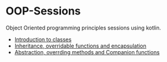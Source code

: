 # OOP-Sessions
Object Oriented programming principles sessions using kotlin.
- [Introduction to classes](https://github.com/Google-Developers-Sohag/OOP-Sessions/blob/master/src/sessionone/SessionOne.kt)
- [Inheritance, overridable functions and encapsulation](https://github.com/Google-Developers-Sohag/OOP-Sessions/blob/master/src/sessiontwo/SessionTwo.kt)
- [Abstraction, overrding methods and Companion functions](https://github.com/Google-Developers-Sohag/OOP-Sessions/blob/master/src/sessionthree/SessionThree.kt)
